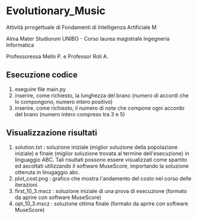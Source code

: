 # Evolutionary_Music

Attività prrogettuale di Fondamenti di Intelligenza Artificiale M

Alma Mater Studiorum UNIBO - Corso laurea magistrale Ingegneria Informatica

Professoressa Mello P. e Professor Roli A.

## Esecuzione codice
1. eseguire file main.py
2. inserire, come richiesto, la lunghezza del brano (numero di accordi che lo compongono, numero intero positivo)
3. inserire, come richiesto, il numero di note che compone ogni accordo del brano (numero intero compreso tra 3 e 5)

## Visualizzazione risultati
1. solution.txt : soluzione iniziale (miglior soluzione della popolazione iniziale) e finale (miglior soluzione trovata al termine dell'esecuzione) in linguaggio ABC. Tali risultati possono essere visualizzati come spartito ed ascoltati utilizzando il software MuseScore, importando la soluzione ottenuta in linugaggio abc.
2. plot_cost.png : grafico che mostra l'andamento del costo nel corso delle iterazioni
3. first_10_3.mscz : soluzione iniziale di una prova di esecuzione (formato da aprire con software MuseScore)
4. opt_10_3.mscz : soluzione ottima finale (formato da aprire con software MuseScore)

